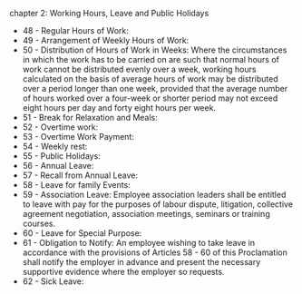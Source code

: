 chapter 2: Working Hours, Leave and Public Holidays

<ul>
			<li>48 - Regular Hours of Work: <ul>
			</ul></li>			<li>49 - Arrangement of Weekly Hours of Work: <ul>
			</ul></li>			<li>50 - Distribution of Hours of Work in Weeks: Where the circumstances in which the work has to be carried on are such that normal hours of work cannot be distributed evenly over a week, working hours calculated on the basis of average hours of work may be distributed over a period longer than one week, provided that the average number of hours worked over a four-week or shorter period may not exceed eight hours per day and forty eight hours per week.<ul>
			</ul></li>			<li>51 - Break for Relaxation and Meals: <ul>
			</ul></li>			<li>52 - Overtime work: <ul>
			</ul></li>			<li>53 - Overtime Work Payment: <ul>
			</ul></li>			<li>54 - Weekly rest: <ul>
			</ul></li>			<li>55 - Public Holidays: <ul>
			</ul></li>			<li>56 - Annual Leave: <ul>
			</ul></li>			<li>57 - Recall from Annual Leave: <ul>
			</ul></li>			<li>58 - Leave for family Events: <ul>
			</ul></li>			<li>59 - Association Leave: Employee association leaders shall be entitled to leave with pay for the purposes of labour dispute, litigation, collective agreement negotiation, association meetings, seminars or training courses. <ul>
			</ul></li>			<li>60 - Leave for Special Purpose: <ul>
			</ul></li>			<li>61 - Obligation to Notify: An employee wishing to take leave in accordance with the provisions of Articles 58 - 60 of this Proclamation shall notify the employer in advance and present the necessary supportive evidence where the employer so requests.<ul>
			</ul></li>			<li>62 - Sick Leave: <ul>
			</ul></li></ul>